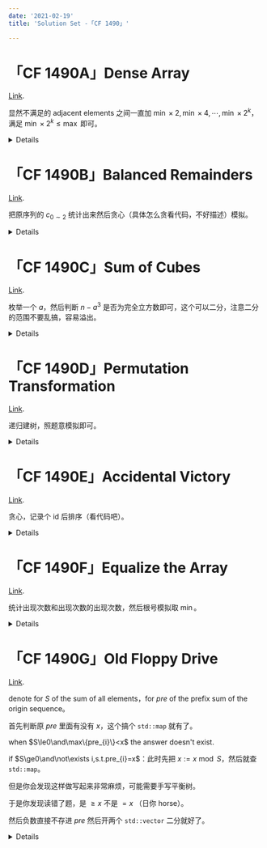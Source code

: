 ```yaml
---
date: '2021-02-19'
title: 'Solution Set -「CF 1490」'

---
```


# 「CF 1490A」Dense Array

[Link](https://codeforces.com/contest/1490/problem/A).

显然不满足的 adjacent elements 之间一直加 $\min\times2,\min\times4,\cdots,\min\times2^{k}$，满足 $\min\times2^{k}\le\max$ 即可。

<details>

```cpp
#include<cmath>
#include<cstdio>
#include<algorithm>
using namespace std;
int t,n,a[60],ans;
bool judge(double one,double ano)
{
	return max(one,ano)/min(one,ano)<=2.0;
}
int jump(int one,int ano)
{
	int cone=min(one,ano),cano=max(one,ano),res=0;
	while(cone<=cano)
	{
		if((cone<<1)>=cano)	break;
		else
		{
			cone<<=1;
			res++;
		}
	}
	return res;
}
int main()
{
	scanf("%d",&t);
	while(t--)
	{
		ans=0;
		scanf("%d",&n);
		for(int i=1;i<=n;++i)	scanf("%d",&a[i]);
		for(int i=2;i<=n;++i)	ans+=judge(a[i],a[i-1])?0:jump(a[i],a[i-1]);
		printf("%d\n",ans);
	}
	return 0;
}
```

</details>

# 「CF 1490B」Balanced Remainders

[Link](https://codeforces.com/contest/1490/problem/B).

把原序列的 $c_{0\sim2}$ 统计出来然后贪心（具体怎么贪看代码，不好描述）模拟。

<details>

```cpp
#include<cstdio>
#include<algorithm>
using namespace std;
int t,n,a[30010],c[3],ans;
int main()
{
	scanf("%d",&t);
	while(t--)
	{
		scanf("%d",&n);
		for(int i=1;i<=n;++i)
		{
			scanf("%d",&a[i]);
			++c[a[i]%3];
		}
		while((c[0]^c[1])||(c[0]^c[2]))
		{
			ans++;
			if(c[0]==*max_element(c,c+3))
			{
				--c[0];
				++c[1];
			}
			else if(c[1]==*max_element(c,c+3))
			{
				--c[1];
				++c[2];
			}
			else
			{
				--c[2];
				++c[0];
			}
		}
		printf("%d\n",ans);
		for(int i=0;i<3;++i)	c[i]=0;
		ans=0;
	}
	return 0;
}
```

</details>

# 「CF 1490C」Sum of Cubes

[Link](https://codeforces.com/contest/1490/problem/C).

枚举一个 $a$，然后判断 $n-a^{3}$ 是否为完全立方数即可，这个可以二分，注意二分的范围不要乱搞，容易溢出。

<details>

```cpp
#include<cmath>
#include<cstdio>
using namespace std;
int t,flag;
long long n;
long long cud(long long x)
{
	return x*x*x;
}
bool check(long long x)
{
	long long l=1,r=pow(x,1.0/3.0)+5;
	while(l<=r)
	{
		long long mid=(l+r)>>1;
		if(cud(mid)>x)	r=mid-1;
		else if(cud(mid)<x)	l=mid+1;
		else	return true;
	}
	return false;
}
int main()
{
	scanf("%d",&t);
	while(t--)
	{
		flag=0;
		scanf("%lld",&n);
		for(int i=1;cud(i)<n;++i)
		{
			if(check(n-cud(i)))
			{
				flag=1;
				break;
			}
		}
		if(flag)	printf("YES\n");
		else	printf("NO\n");
	}
	return 0;
}
```

</details>

# 「CF 1490D」Permutation Transformation

[Link](https://codeforces.com/contest/1490/problem/D).

递归建树，照题意模拟即可。

<details>

```cpp
#include<queue>
#include<cstdio>
#include<algorithm>
using namespace std;
vector<int> e[110];
int t,n,a[110],dep[110];
int build(int l,int r)
{
	if(l>r)	return -1;
	int root=0,pos=0;
	for(int i=l;i<=r;++i)
	{
		if(a[i]>root)
		{
			root=a[i];
			pos=i;
		}
	}
	if(l^r)
	{
		int one=build(l,pos-1),ano=build(pos+1,r);
		if(~one)	e[root].push_back(one);
		if(~ano)	e[root].push_back(ano);
		return root;
	}
	else	return root;
}
void dfs(int x)
{
	for(int i=0;i<e[x].size();++i)
	{
		int y=e[x][i];
		dep[y]=dep[x]+1;
		dfs(y);
	}
}
int main()
{
	scanf("%d",&t);
	while(t--)
	{
		scanf("%d",&n);
		for(int i=1;i<=n;++i)	scanf("%d",&a[i]);
		dfs(build(1,n));
		for(int i=1;i<=n;++i)	printf("%d ",dep[a[i]]);
		printf("\n");
		for(int i=1;i<=n;++i)
		{
			dep[i]=0;
			e[i].clear();
		}
	}
	return 0;
}
```

</details>

# 「CF 1490E」Accidental Victory

[Link](https://codeforces.com/contest/1490/problem/E).

贪心，记录个 id 后排序（看代码吧）。

<details>

```cpp
#include<queue>
#include<cstdio>
#include<algorithm>
using namespace std;
vector<int> ans;
pair<long long,int> a[200010];
int t,n;
int main()
{
	scanf("%d",&t);
	while(t--)
	{
		scanf("%d",&n);
		for(int i=1;i<=n;++i)
		{
			scanf("%lld",&a[i].first);
			a[i].second=i;
		}
		sort(a+1,a+n+1);
		for(int i=1;i<=n;++i)	a[i].first+=a[i-1].first;
		ans.push_back(a[n].second);
		for(int i=n-1;i>=1;--i)
		{
			if(a[i].first>=a[i+1].first-a[i].first)	ans.push_back(a[i].second);
			else	break;
		}
		sort(ans.begin(),ans.end());
		printf("%d\n",(int)ans.size());
		for(int i=0;i<ans.size();++i)	printf("%d ",ans[i]);
		printf("\n");
		ans.clear();
		for(int i=1;i<=n;++i)	a[i]=make_pair(0,0);
	}
	return 0;
}
```

</details>

# 「CF 1490F」Equalize the Array

[Link](https://codeforces.com/contest/1490/problem/F).

统计出现次数和出现次数的出现次数，然后根号模拟取 $\min$。

<details>

```cpp
#include<map>
#include<cstdio>
#include<algorithm>
using namespace std;
const int INF=1e9;
map<int,int> one,ano;
int t,n,a[200010],ans;
int main()
{
	scanf("%d",&t);
	while(t--)
	{
		scanf("%d",&n);
		for(int i=1;i<=n;++i)
		{
			scanf("%d",&a[i]);
			++one[a[i]];
		}
		for(map<int,int>::iterator now=one.begin();now!=one.end();++now)	++ano[now->second];
		ans=INF;
		int l=0,r=n,c=one.size();
		for(map<int,int>::iterator now=ano.begin();now!=ano.end();++now)
		{
			ans=min(ans,l+r-c*now->first);
			l+=now->first*now->second;
			r-=now->first*now->second;
			c-=now->second;
		}
		printf("%d\n",ans);
		one.clear();
		ano.clear();
	}
	return 0;
}
```

</details>

# 「CF 1490G」Old Floppy Drive

[Link](https://codeforces.com/contest/1490/problem/G).

denote for $S$ of the sum of all elements，for $pre$ of the prefix sum of the origin sequence。

首先判断原 $pre$ 里面有没有 $x$，这个搞个 `std::map` 就有了。

when $S\le0\and\max\{pre_{i}\}<x$ the answer doesn't exist.

if $S\ge0\and\not\exists i,s.t.pre_{i}=x$：此时先把 $x:=x\bmod S$，然后就查 `std::map`。

但是你会发现这样做写起来非常麻烦，可能需要手写平衡树。

于是你发现读错了题，是 $\ge x$ 不是 $=x$ （日你 horse）。

然后负数直接不存进 $pre$ 然后开两个 `std::vector` 二分就好了。

<details>

```cpp
#include<vector>
#include<cstdio>
#include<algorithm>
using namespace std;
const long long INF=1e18;
vector<long long> onepre;
vector<int> anopre;
long long x,S,mx,len;
int t,n,m;
int main()
{
	scanf("%d",&t);
	while(t--)
	{
		mx=-INF;
		S=0;
		scanf("%d %d",&n,&m);
		for(int i=1;i<=n;++i)
		{
			scanf("%lld",&x);
			S+=x;
			if(onepre.empty()||S>*(prev(onepre.end())))
			{
				onepre.push_back(S);
				anopre.push_back(i-1);
			}
			mx=max(S,mx);
		}
//		printf("-------------------------\n");
//		printf("onemp area:\n");
//		for(auto now:onemp)
//		{
//			printf("    preval=%lld ; preval appearing position=",now.first);
//			for(auto won:now.second)	printf("%d ",won);
//			printf("\n");
//		}
//		printf("\nanomp area:\n");
//		for(auto now:anomp)
//		{
//			printf("[preval=%lld boolean=%d]\n",now.first,now.second);
//		}
//		printf("-------------------------\n");
		while(m--)
		{
//			int minuser=0;
			scanf("%lld",&x);
			if(lower_bound(onepre.begin(),onepre.end(),x)!=onepre.end())	printf("%d ",anopre[lower_bound(onepre.begin(),onepre.end(),x)-onepre.begin()]);
			else if(S<=0)	printf("-1 ");
			else
			{
//				minuser=((x%S)==0);
				len=(mx<x)?((x-mx+S-1)/S):0;
//				printf("(%lld %lld %lld %lld)",x,S,x%S,x/S);
				printf("%lld ",(lower_bound(onepre.begin(),onepre.end(),x%S)==onepre.end())?(-1):(len*n+anopre[lower_bound(onepre.begin(),onepre.end(),x-len*S)-onepre.begin()])/*((((x%S)==0)?(0):(anopre[lower_bound(onepre.begin(),onepre.end(),x%S)-onepre.begin()]))+(int)(x/S)*len-minuser)*/);
			}
		}
		printf("\n");
		onepre.clear();
		anopre.clear();
	}
	return 0;
}
```

</details>